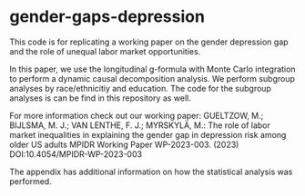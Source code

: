 # gender-gaps-depression
This code is for replicating a working paper on the gender depression gap and the role of unequal labor market opportunities.

In this paper, we use the longitudinal g-formula with Monte Carlo integration to perform a dynamic causal decomposition analysis. We perform subgroup analyses by race/ethnicitiy and education. The code for the subgroup analyses is can be find in this repository as well.

For more information check out our working paper: 
GUELTZOW, M.; BIJLSMA, M. J.; VAN LENTHE, F. J.; MYRSKYLÄ, M.: 
The role of labor market inequalities in explaining the gender gap in depression risk among older US adults
MPIDR Working Paper WP-2023-003. (2023) DOI:10.4054/MPIDR-WP-2023-003

The appendix has additional information on how the statistical analysis was performed.
